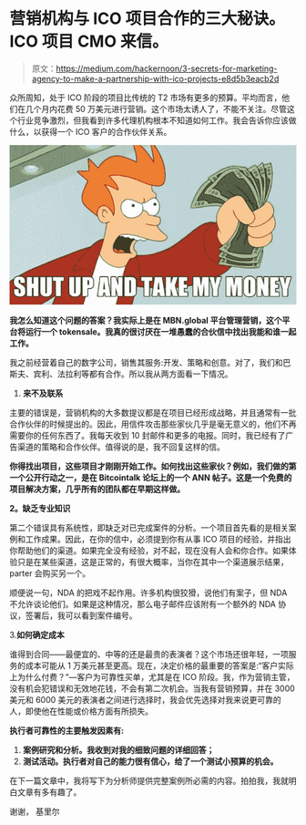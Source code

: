 # 营销机构与 ICO 项目合作的三大秘诀。ICO 项目 CMO 来信。

> 原文：<https://medium.com/hackernoon/3-secrets-for-marketing-agency-to-make-a-partnership-with-ico-projects-e8d5b3eacb2d>

众所周知，处于 ICO 阶段的项目比传统的 T2 市场有更多的预算。平均而言，他们在几个月内花费 50 万美元进行营销。这个市场太诱人了，不能不关注。尽管这个行业竞争激烈，但我看到许多代理机构根本不知道如何工作。我会告诉你应该做什么，以获得一个 ICO 客户的合作伙伴关系。

![](img/43badf1d165e08dc27f5fdd11ba2a9e5.png)

**我怎么知道这个问题的答案？我实际上是在 MBN.global 平台管理营销，这个平台将运行一个 tokensale。我真的很讨厌在一堆愚蠢的合伙信中找出我能和谁一起工作。**

我之前经营着自己的数字公司，销售其服务:开发、策略和创意。对了，我们和巴斯夫、宾利、法拉利等都有合作。所以我从两方面看一下情况。

1.  **来不及联系**

主要的错误是，营销机构的大多数提议都是在项目已经形成战略，并且通常有一批合作伙伴的时候提出的。因此，用信件攻击那些家伙几乎是毫无意义的，他们不再需要你的任何东西了。我每天收到 10 封邮件和更多的电报。同时，我已经有了广告渠道的策略和合作伙伴。值得说的是，我不回复这样的信。

**你得找出项目，这些项目才刚刚开始工作。如何找出这些家伙？例如，我们做的第一个公开行动之一，是在 Bitcointalk 论坛上的一个 ANN 帖子。这是一个免费的项目解决方案，几乎所有的团队都在早期这样做。**

**2。缺乏专业知识**

第二个错误具有系统性，即缺乏对已完成案件的分析。一个项目首先看的是相关案例和工作成果。因此，在你的信中，必须提到你有从事 ICO 项目的经验，并指出你帮助他们的渠道。如果完全没有经验，对不起，现在没有人会和你合作。如果体验只是在某些渠道，这是正常的，有很大概率，当你在其中一个渠道展示结果，parter 会购买另一个。

顺便说一句，NDA 的把戏不起作用。许多机构很狡猾，说他们有案子，但 NDA 不允许谈论他们。如果是这种情况，那么电子邮件应该附有一个额外的 NDA 协议，签署后，我可以看到案件编号。

3.**如何确定成本**

谁得到合同——最便宜的、中等的还是最贵的表演者？这个市场还很年轻，一项服务的成本可能从 1 万美元甚至更高。现在，决定价格的最重要的答案是:“客户实际上为什么付费？”—客户为可靠性买单，尤其是在 ICO 阶段。我，作为营销主管，没有机会犯错误和无效地花钱，不会有第二次机会。当我有营销预算，并在 3000 美元和 6000 美元的表演者之间进行选择时，我会优先选择对我来说更可靠的人，即使他在性能或价格方面有所损失。

**执行者可靠性的主要触发因素有:**

1.  **案例研究和分析。我收到对我的细致问题的详细回答；**
2.  **测试活动。执行者对自己的能力很有信心，给了一个测试小预算的机会。**

在下一篇文章中，我将写下为分析师提供完整案例所必需的内容。拍拍我，我就明白文章有多有趣了。

谢谢，
基里尔